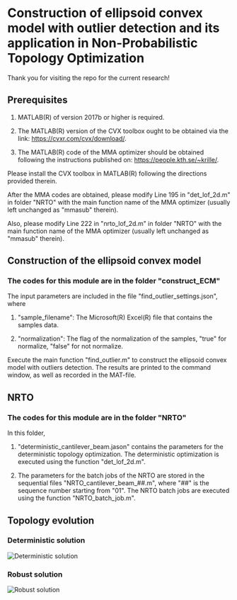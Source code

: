# Construction of ellipsoid convex model with outlier detection and its application in Non-Probabilistic Topology Optimization

Thank you for visiting the repo for the current research!

## Prerequisites

1. MATLAB(R) of version 2017b or higher is required.

2. The MATLAB(R) version of the CVX toolbox ought to be obtained via the link:
<https://cvxr.com/cvx/download/>.

3. The MATLAB(R) code of the MMA optimizer should be obtained following the instructions published on:
<https://people.kth.se/~krille/>.

Please install the CVX toolbox in MATLAB(R) following the directions provided therein.

After the MMA codes are obtained, please modify Line 195 in "det_lof_2d.m" in folder "NRTO" with the main function name of the MMA optimizer (usually left unchanged as "mmasub" therein).

Also, please modify Line 222 in "nrto_lof_2d.m" in folder "NRTO" with the main function name of the MMA optimizer (usually left unchanged as "mmasub" therein).

## Construction of the ellipsoid convex model

### The codes for this module are in the folder "construct_ECM"

The input parameters are included in the file "find_outlier_settings.json", where

1. "sample_filename": The Microsoft(R) Excel(R) file that contains the samples data.

2. "normalization": The flag of the normalization of the samples, "true" for normalize, "false" for not normalize.

Execute the main function "find_outlier.m" to construct the ellipsoid convex model with outliers detection. The results are printed to the command window, as well as recorded in the MAT-file.

## NRTO

### The codes for this module are in the folder "NRTO"

In this folder,

1. "deterministic_cantilever_beam.jason" contains the parameters for the deterministic topology optimization. The deterministic optimization is executed using the function "det_lof_2d.m".

2. The parameters for the batch jobs of the NRTO are stored in the sequential files "NRTO_cantilever_beam_##.m", where "##" is the sequence number starting from "01". The NRTO batch jobs are executed using the function "NRTO_batch_job.m".

## Topology evolution

### Deterministic solution

![Deterministic solution](./image/NRTO_normal.gif)

### Robust solution

![Robust solution](./image/NRTO_all.gif)
